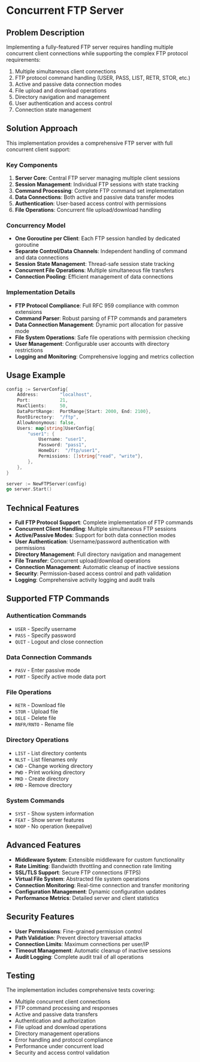 # Concurrent FTP Server

## Problem Description

Implementing a fully-featured FTP server requires handling multiple concurrent client connections while supporting the complex FTP protocol requirements:

1. Multiple simultaneous client connections
2. FTP protocol command handling (USER, PASS, LIST, RETR, STOR, etc.)
3. Active and passive data connection modes
4. File upload and download operations
5. Directory navigation and management
6. User authentication and access control
7. Connection state management

## Solution Approach

This implementation provides a comprehensive FTP server with full concurrent client support:

### Key Components

1. **Server Core**: Central FTP server managing multiple client sessions
2. **Session Management**: Individual FTP sessions with state tracking
3. **Command Processing**: Complete FTP command set implementation
4. **Data Connections**: Both active and passive data transfer modes
5. **Authentication**: User-based access control with permissions
6. **File Operations**: Concurrent file upload/download handling

### Concurrency Model

- **One Goroutine per Client**: Each FTP session handled by dedicated goroutine
- **Separate Control/Data Channels**: Independent handling of command and data connections
- **Session State Management**: Thread-safe session state tracking
- **Concurrent File Operations**: Multiple simultaneous file transfers
- **Connection Pooling**: Efficient management of data connections

### Implementation Details

- **FTP Protocol Compliance**: Full RFC 959 compliance with common extensions
- **Command Parser**: Robust parsing of FTP commands and parameters
- **Data Connection Management**: Dynamic port allocation for passive mode
- **File System Operations**: Safe file operations with permission checking
- **User Management**: Configurable user accounts with directory restrictions
- **Logging and Monitoring**: Comprehensive logging and metrics collection

## Usage Example

```go
config := ServerConfig{
    Address:        "localhost",
    Port:           21,
    MaxClients:     50,
    DataPortRange:  PortRange{Start: 2000, End: 2100},
    RootDirectory:  "/ftp",
    AllowAnonymous: false,
    Users: map[string]UserConfig{
        "user1": {
            Username: "user1",
            Password: "pass1",
            HomeDir:  "/ftp/user1",
            Permissions: []string{"read", "write"},
        },
    },
}

server := NewFTPServer(config)
go server.Start()
```

## Technical Features

- **Full FTP Protocol Support**: Complete implementation of FTP commands
- **Concurrent Client Handling**: Multiple simultaneous FTP sessions
- **Active/Passive Modes**: Support for both data connection modes
- **User Authentication**: Username/password authentication with permissions
- **Directory Management**: Full directory navigation and management
- **File Transfer**: Concurrent upload/download operations
- **Connection Management**: Automatic cleanup of inactive sessions
- **Security**: Permission-based access control and path validation
- **Logging**: Comprehensive activity logging and audit trails

## Supported FTP Commands

### Authentication Commands
- `USER` - Specify username
- `PASS` - Specify password
- `QUIT` - Logout and close connection

### Data Connection Commands
- `PASV` - Enter passive mode
- `PORT` - Specify active mode data port

### File Operations
- `RETR` - Download file
- `STOR` - Upload file
- `DELE` - Delete file
- `RNFR/RNTO` - Rename file

### Directory Operations
- `LIST` - List directory contents
- `NLST` - List filenames only
- `CWD` - Change working directory
- `PWD` - Print working directory
- `MKD` - Create directory
- `RMD` - Remove directory

### System Commands
- `SYST` - Show system information
- `FEAT` - Show server features
- `NOOP` - No operation (keepalive)

## Advanced Features

- **Middleware System**: Extensible middleware for custom functionality
- **Rate Limiting**: Bandwidth throttling and connection rate limiting
- **SSL/TLS Support**: Secure FTP connections (FTPS)
- **Virtual File System**: Abstracted file system operations
- **Connection Monitoring**: Real-time connection and transfer monitoring
- **Configuration Management**: Dynamic configuration updates
- **Performance Metrics**: Detailed server and client statistics

## Security Features

- **User Permissions**: Fine-grained permission control
- **Path Validation**: Prevent directory traversal attacks
- **Connection Limits**: Maximum connections per user/IP
- **Timeout Management**: Automatic cleanup of inactive sessions
- **Audit Logging**: Complete audit trail of all operations

## Testing

The implementation includes comprehensive tests covering:
- Multiple concurrent client connections
- FTP command processing and responses
- Active and passive data transfers
- Authentication and authorization
- File upload and download operations
- Directory management operations
- Error handling and protocol compliance
- Performance under concurrent load
- Security and access control validation